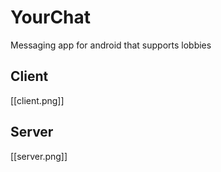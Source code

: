 # YourChat
Messaging app for android that supports lobbies

## Client
[[client.png]]

## Server
[[server.png]]
